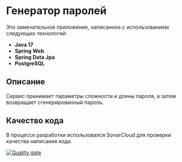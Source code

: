 # Генератор паролей

Это замечательное приложение, написанное с использованием следующих технологий:

- **Java 17**
- **Spring Web**
- **Spring Data Jpa**
- **PostgreSQL**

## Описание

Сервис принимает параметры сложности и длины пароля, а затем возвращает сгенерированный пароль.

## Качество кода

В процессе разработки использовался SonarCloud для проверки качества написания кода.


[![Quality gate](https://sonarcloud.io/api/project_badges/quality_gate?project=ed1skrad_BsuirJava)](https://sonarcloud.io/summary/new_code?id=ed1skrad_BsuirJava)
